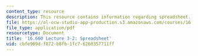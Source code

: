 ```yaml
---
content_type: resource
description: This resource contains information regarding spreadsheet.
file: https://ol-ocw-studio-app-production.s3.amazonaws.com/courses/16-660j-introduction-to-lean-six-sigma-methods-january-iap-2012/cbfe969df872b8fb1fc76260357711ff_MIT16_660JIAP12_3-2Instr.pdf
file_type: application/pdf
resourcetype: Document
title: '16.660 Lecture 3-2: Spreadsheet'
uid: cbfe969d-f872-b8fb-1fc7-6260357711ff
---
```

